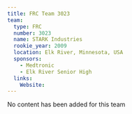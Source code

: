 ```yaml
---
title: FRC Team 3023
team:
  type: FRC
  number: 3023
  name: STARK Industries
  rookie_year: 2009
  location: Elk River, Minnesota, USA
  sponsors:
    - Medtronic
    - Elk River Senior High
  links:
    Website: 
---
```

No content has been added for this team